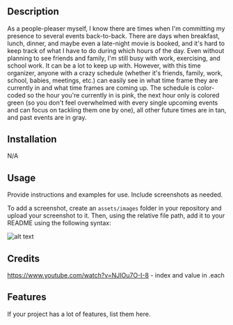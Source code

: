 # <People-Pleaser-Time-Organizer>

## Description

As a people-pleaser myself, I know there are times when I'm committing my presence to several events back-to-back. There are days when breakfast, lunch, dinner, and maybe even a late-night movie is booked, and it's hard to keep track of what I have to do during which hours of the day. Even without planning to see friends and family, I'm still busy with work, exercising, and school work. It can be a lot to keep up with. However, with this time organizer, anyone with a crazy schedule (whether it's friends, family, work, school, babies, meetings, etc.) can easily see in what time frame they are currently in and what time frames are coming up. The schedule is color-coded so the hour you're currently in is pink, the next hour only is colored green (so you don't feel overwhelmed with every single upcoming events and can focus on tackling them one by one), all other future times are in tan, and past events are in gray.

## Installation

N/A

## Usage

Provide instructions and examples for use. Include screenshots as needed.

To add a screenshot, create an `assets/images` folder in your repository and upload your screenshot to it. Then, using the relative file path, add it to your README using the following syntax:

![alt text](assets/images/screenshot.png)

## Credits

https://www.youtube.com/watch?v=NJIOu7O-I-8 - index and value in .each

## Features

If your project has a lot of features, list them here.

